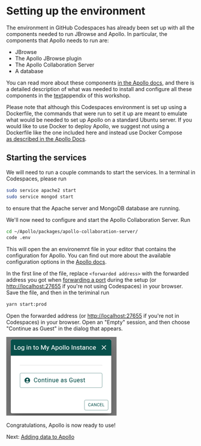# Setting up the environment

The environment in GitHub Codespaces has already been set up with all the
components needed to run JBrowse and Apollo. In particular, the components that
Apollo needs to run are:

- JBrowse
- The Apollo JBrowse plugin
- The Apollo Collaboration Server
- A database

You can read more about these components
[in the Apollo docs](https://apollo.jbrowse.org/docs/getting-started/deployment/background),
and there is a detailed description of what was needed to install and configure
all these components in the [text](07-appendix-setting-up-apollo.md)appendix of
this workshop.

Please note that although this Codespaces environment is set up using a
Dockerfile, the commands that were run to set it up are meant to emulate what
would be needed to set up Apollo on a standard Ubuntu server. If you would like
to use Docker to deploy Apollo, we suggest not using a Dockerfile like the one
included here and instead use Docker Compose \
[as described in the Apollo Docs](https://apollo.jbrowse.org/docs/getting-started/deployment/deployment-examples/docker-compose).

## Starting the services

We will need to run a couple commands to start the services. In a terminal in
Codespaces, please run

```sh
sudo service apache2 start
sudo service mongod start
```

to ensure that the Apache server and MongoDB database are running.

We'll now need to configure and start the Apollo Collaboration Server. Run

```sh
cd ~/Apollo/packages/apollo-collaboration-server/
code .env
```

This will open the an environemnt file in your editor that contains the
configuration for Apollo. You can find out more about the available
configuration options in the
[Apollo docs](https://apollo.jbrowse.org/docs/getting-started/deployment/configuration-options).

In the first line of the file, replace `<forwarded address>` with the forwarded
address you got when [forwarding a port](./00-introduction.md#github-codespaces)
during the setup (or <http://localhost:27655> if you're not using Codespaces) in
your browser. Save the file, and then in the teriminal run

```sh
yarn start:prod
```

Open the forwarded address (or <http://localhost:27655> if you're not in
Codespaces) in your browser. Open an "Empty" session, and then choose "Continue
as Guest" in the dialog that appears.

![Login dialog](img/apollo_login.png)

Congratulations, Apollo is now ready to use!

Next: [Adding data to Apollo](02-adding-data-to-apollo.md)
